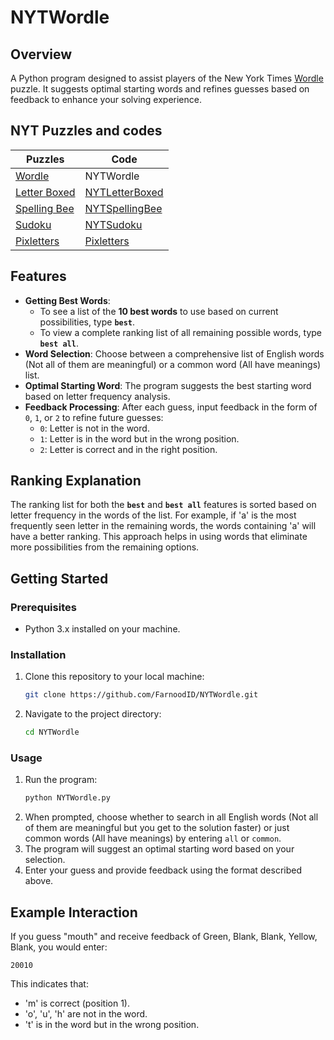 # NYTWordle 

## Overview
A Python program designed to assist players of the New York Times [Wordle](https://www.nytimes.com/games/wordle/index.html) puzzle. It suggests optimal starting words and refines guesses based on feedback to enhance your solving experience.

## NYT Puzzles and codes
| Puzzles        | Code       |
|----------------|----------------|
| [Wordle](https://www.nytimes.com/games/wordle/index.html)    | NYTWordle          |
| [Letter Boxed](https://www.nytimes.com/puzzles/letter-boxed) | [NYTLetterBoxed](https://github.com/FarnoodID/NYTLetterBoxed) |
| [Spelling Bee](https://www.nytimes.com/puzzles/spelling-bee) | [NYTSpellingBee](https://github.com/FarnoodID/NYTSpellingBee) |
| [Sudoku](https://www.nytimes.com/puzzles/sudoku)             | [NYTSudoku](https://github.com/FarnoodID/NYTSudoku)           |
| [Pixletters](https://pixletters.com/)                        | [Pixletters](https://github.com/FarnoodID/Pixletters)         |

## Features
- **Getting Best Words**: 
  - To see a list of the **10 best words** to use based on current possibilities, type **`best`**.
  - To view a complete ranking list of all remaining possible words, type **`best all`**.
- **Word Selection**: Choose between a comprehensive list of English words (Not all of them are meaningful) or a common word (All have meanings) list.
- **Optimal Starting Word**: The program suggests the best starting word based on letter frequency analysis.
- **Feedback Processing**: After each guess, input feedback in the form of `0`, `1`, or `2` to refine future guesses:
  - `0`: Letter is not in the word.
  - `1`: Letter is in the word but in the wrong position.
  - `2`: Letter is correct and in the right position.

## Ranking Explanation
The ranking list for both the **`best`** and **`best all`** features is sorted based on letter frequency in the words of the list. For example, if 'a' is the most frequently seen letter in the remaining words, the words containing 'a' will have a better ranking. This approach helps in using words that eliminate more possibilities from the remaining options.

## Getting Started

### Prerequisites
- Python 3.x installed on your machine.

### Installation
1. Clone this repository to your local machine:
   ```bash
   git clone https://github.com/FarnoodID/NYTWordle.git
   ```
2. Navigate to the project directory:
   ```bash
   cd NYTWordle
   ```
### Usage
1. Run the program:
   ```bash
   python NYTWordle.py
   ```
2. When prompted, choose whether to search in all English words (Not all of them are meaningful but you get to the solution faster) or just common words (All have meanings) by entering ``all`` or ``common``.
3. The program will suggest an optimal starting word based on your selection.
4. Enter your guess and provide feedback using the format described above.
## Example Interaction
If you guess "mouth" and receive feedback of Green, Blank, Blank, Yellow, Blank, you would enter:
  ```text
  20010
  ```
This indicates that:
  - 'm' is correct (position 1).
  - 'o', 'u', 'h' are not in the word.
  - 't' is in the word but in the wrong position.
